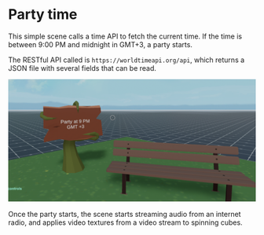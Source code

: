# Party time

This simple scene calls a time API to fetch the current time. If the time is between 9:00 PM and midnight in GMT+3, a party starts.

The RESTful API called is `https://worldtimeapi.org/api`, which returns a JSON file with several fields that can be read.

![](screenshot/screenshot.png)

Once the party starts, the scene starts streaming audio from an internet radio, and applies video textures from a video stream to spinning cubes.
